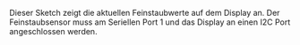 Dieser Sketch zeigt die aktuellen Feinstaubwerte auf dem Display an.
Der Feinstaubsensor muss am Seriellen Port 1 und das Display an einen I2C Port angeschlossen werden. 
